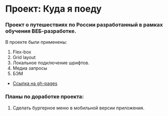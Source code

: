 # Проект: Куда я поеду



### Проект о путешествиях по России разработанный в рамках обучения ВЕБ-разработке.
В проекте были применены:
1. Flex-box
2. Grid layout
3. Локальное подключение шрифтов.
4. Медиа запросы
5. БЭМ


* [Ссылка на gh-pages](https://darksick90.github.io/Kuda-ya-poedu/)

### Планы по доработке проекта: 

1. Сделать бургерное меню в мобильной версии приложения.
